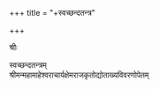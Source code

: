 +++
title = "+स्वच्छन्दतन्त्र"

+++
  
  
  
  
श्रीः  
  
स्वच्छन्दतन्त्रम्  
श्रीमन्महामाहेश्वराचार्यक्षेमराजकृतोद्योताख्यविवरणोपेतम्  
  
  
  